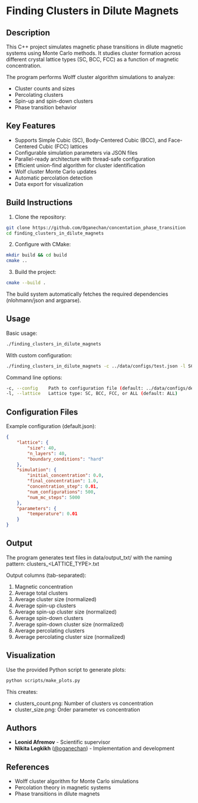 # Finding Clusters in Dilute Magnets


## Description

This C++ project simulates magnetic phase transitions in dilute magnetic systems using Monte Carlo methods. It studies cluster formation across different crystal lattice types (SC, BCC, FCC) as a function of magnetic concentration.

The program performs Wolff cluster algorithm simulations to analyze:
- Cluster counts and sizes
- Percolating clusters
- Spin-up and spin-down clusters
- Phase transition behavior

## Key Features
- Supports Simple Cubic (SC), Body-Centered Cubic (BCC), and Face-Centered Cubic (FCC) lattices
- Configurable simulation parameters via JSON files
- Parallel-ready architecture with thread-safe configuration
- Efficient union-find algorithm for cluster identification
- Wolf cluster Monte Carlo updates
- Automatic percolation detection
- Data export for visualization

## Build Instructions
1. Clone the repository:
```bash
git clone https://github.com/Oganechan/concentation_phase_transition
cd finding_clusters_in_dilute_magnets
```
2. Configure with CMake:
```bash
mkdir build && cd build
cmake ..
```
3. Build the project:
```bash
cmake --build .
```
The build system automatically fetches the required dependencies (nlohmann/json and argparse).

## Usage
Basic usage:
```bash
./finding_clusters_in_dilute_magnets
```
With custom configuration:
```bash
./finding_clusters_in_dilute_magnets -c ../data/configs/test.json -l SC
```
Command line options:
```bash
-c, --config    Path to configuration file (default: ../data/configs/default.json)
-l, --lattice   Lattice type: SC, BCC, FCC, or ALL (default: ALL)
```

## Configuration Files
Example configuration (default.json):
```json
{
    "lattice": {
        "size": 40,
        "n_layers": 40,
        "boundary_conditions": "hard"
    },
    "simulation": {
        "initial_concentration": 0.0,
        "final_concentration": 1.0,
        "concentration_step": 0.01,
        "num_configurations": 500,
        "num_mc_steps": 5000
    },
    "parameters": {
        "temperature": 0.01
    }
}
```

## Output
The program generates text files in data/output_txt/ with the naming pattern:
clusters_<LATTICE_TYPE>.txt

Output columns (tab-separated):
1. Magnetic concentration
2. Average total clusters
3. Average cluster size (normalized)
4. Average spin-up clusters
5. Average spin-up cluster size (normalized)
6. Average spin-down clusters
7. Average spin-down cluster size (normalized)
8. Average percolating clusters
9. Average percolating cluster size (normalized)

## Visualization

Use the provided Python script to generate plots:
```bash
python scripts/make_plots.py
```

This creates:
- clusters_count.png: Number of clusters vs concentration
- cluster_size.png: Order parameter vs concentration

## Authors

- **Leonid Afremov** - Scientific supervisor
- **Nikita Legkikh** ([@oganechan](https://github.com/Oganechan)) - Implementation and development

## References
- Wolff cluster algorithm for Monte Carlo simulations
- Percolation theory in magnetic systems
- Phase transitions in dilute magnets

